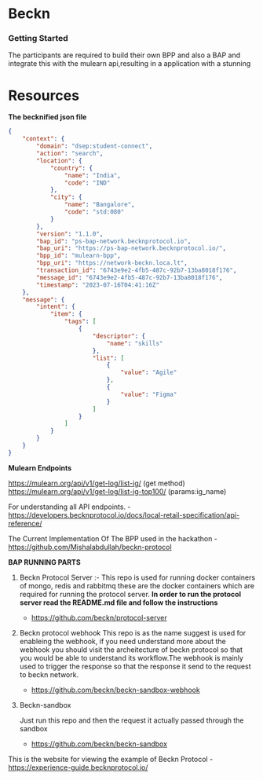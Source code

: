 # Beckn 

### Getting Started

The participants are required to build their own BPP and also a BAP and integrate this with the mulearn api,resulting in a application with a stunning 

# Resources

**The becknified json file**

```json
{
    "context": {
        "domain": "dsep:student-connect",
        "action": "search",
        "location": {
            "country": {
                "name": "India",
                "code": "IND"
            },
            "city": {
                "name": "Bangalore",
                "code": "std:080"
            }
        },
        "version": "1.1.0",
        "bap_id": "ps-bap-network.becknprotocol.io",
        "bap_uri": "https://ps-bap-network.becknprotocol.io/",
        "bpp_id": "mulearn-bpp",
        "bpp_uri": "https://network-beckn.loca.lt",
        "transaction_id": "6743e9e2-4fb5-487c-92b7-13ba8018f176",
        "message_id": "6743e9e2-4fb5-487c-92b7-13ba8018f176",
        "timestamp": "2023-07-16T04:41:16Z"
    },
    "message": {
        "intent": {
            "item": {
                "tags": [
                    {
                        "descriptor": {
                            "name": "skills"
                        },
                        "list": [
                            {
                                "value": "Agile"
                            },
                            {
                                "value": "Figma"
                            }
                        ]
                    }
                ]
            }
        }
    }
}

```

**Mulearn Endpoints**

https://mulearn.org/api/v1/get-log/list-ig/ (get method)
https://mulearn.org/api/v1/get-log/list-ig-top100/ (params:ig_name)


For understanding all API endpoints.
    - https://developers.becknprotocol.io/docs/local-retail-specification/api-reference/

The Current Implementation Of The BPP used in the hackathon
    - https://github.com/Mishalabdullah/beckn-protocol

**BAP RUNNING PARTS**

1. Beckn Protocol Server :- 
    This repo is used for running docker containers of mongo, redis and rabbitmq these are the docker containers which are required for
    running the protocol server.
    **In order to run the protocol server read the README.md file and follow the instructions**

    - https://github.com/beckn/protocol-server

2. Beckn protocol webhook
   This repo is as the name suggest is used for enableing the webhook, if you need understand more about the webhook you should visit the 
   archeitecture of beckn protocol so that you would be able to understand its workflow.The webhook is mainly used to trigger the response so that 
   the response it send to the request to beckn network.
    
    - https://github.com/beckn/beckn-sandbox-webhook 
3. Beckn-sandbox

    Just run this repo and then the request it actually passed through the sandbox 

    - https://github.com/beckn/beckn-sandbox

This is the website for viewing the example of Beckn Protocol
    - https://experience-guide.becknprotocol.io/

